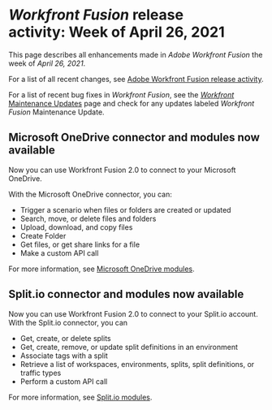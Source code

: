 

# *Workfront Fusion* release activity:&nbsp;Week of April 26, 2021

This page describes all enhancements made in *Adobe Workfront Fusion* the week of *April 26, 2021*.

For a list of all recent changes, see [Adobe Workfront Fusion release activity](../../../product-announcements/product-releases/fusion-release-activity/fusion-release-activity.md).

For a list of recent bug fixes in *Workfront Fusion*, see the [*Workfront* Maintenance Updates](https://one.workfront.com/s/article/Workfront-Maintenance-Updates-1882317350) page and check for any updates labeled *Workfront Fusion* Maintenance Update.

## Microsoft OneDrive connector and modules now available

Now you can use Workfront Fusion 2.0 to connect to your Microsoft OneDrive.

With the Microsoft OneDrive connector, you can:

* Trigger a scenario when files or folders are created or updated
* Search, move, or delete files and folders
* Upload, download, and copy files
* Create Folder
* Get files, or get share links for a file
* Make a custom API call

For more information, see [Microsoft OneDrive modules](../../../workfront-fusion/apps-and-their-modules/microsoft-onedrive-modules.md).

## Split.io connector and modules now available

Now you can use Workfront Fusion 2.0 to connect to your Split.io account. With the Split.io connector, you can

* Get, create, or delete splits
* Get, create, remove, or update split definitions in an environment
* Associate tags with a split
* Retrieve a list of workspaces, environments, splits, split definitions, or traffic types
* Perform a custom API call

For more information, see [Split.io modules](../../../workfront-fusion/apps-and-their-modules/split-io-modules.md).
